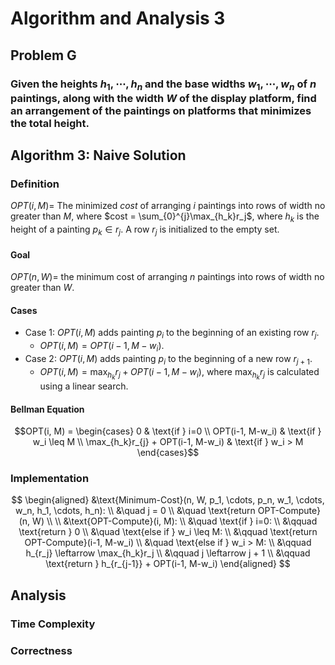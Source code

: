 # Algorithm and Analysis 3

## Problem G
### Given the heights $h_1, \cdots, h_n$ and the base widths $w_1, \cdots, w_n$ of $n$ paintings, along with the width $W$ of the display platform, find an arrangement of the paintings on platforms that minimizes the total height. 

## Algorithm 3: Naive Solution
### Definition
$OPT(i, M) =$ The minimized $cost$ of arranging $i$ paintings into rows of width no greater than $M$, where $cost = \sum_{0}^{j}\max_{h_k}r_j$, where $h_k$ is the height of a painting $p_k \in r_j$. A row $r_j$ is initialized to the empty set. 

#### Goal
$OPT(n, W) =$ the minimum cost of arranging $n$ paintings into rows of width no greater than $W$. 

#### Cases
- Case 1: $OPT(i, M)$ adds painting $p_i$ to the beginning of an existing row $r_j$. 
    - $OPT(i, M) = OPT(i-1, M-w_i)$. 
- Case 2: $OPT(i, M)$ adds painting $p_i$ to the beginning of a new row $r_{j+1}$. 
    - $OPT(i, M) = \max_{h_k}r_j + OPT(i-1, M-w_i)$, where $\max_{h_k}{r_j}$ is calculated using a linear search. 

#### Bellman Equation
```math
OPT(i, M) = 
\begin{cases}
    0 & \text{if } i=0 \\
    OPT(i-1, M-w_i) & \text{if } w_i \leq M \\
    \max_{h_k}r_{j} + OPT(i-1, M-w_i) & \text{if } w_i > M
\end{cases}
```

### Implementation
$$
\begin{aligned}
&\text{Minimum-Cost}(n, W, p_1, \cdots, p_n, w_1, \cdots, w_n, h_1, \cdots, h_n): \\
&\quad j = 0 \\
&\quad \text{return OPT-Compute}(n, W) \\ \\
&\text{OPT-Compute}(i, M): \\
&\quad \text{if } i=0: \\
&\qquad \text{return } 0 \\
&\quad \text{else if } w_i \leq M: \\
&\qquad \text{return OPT-Compute}(i-1, M-w_i) \\
&\quad \text{else if } w_i > M: \\
&\qquad h_{r_j} \leftarrow \max_{h_k}r_j \\ 
&\qquad j \leftarrow j + 1 \\
&\qquad \text{return } h_{r_{j-1}} + OPT(i-1, M-w_i)
\end{aligned}
$$

## Analysis
### Time Complexity


### Correctness
<!-- Write Correctness Analysis Here!!!!-->